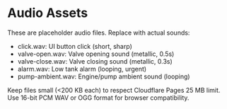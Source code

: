 # Audio Assets

These are placeholder audio files. Replace with actual sounds:
- click.wav: UI button click (short, sharp)
- valve-open.wav: Valve opening sound (metallic, 0.5s)
- valve-close.wav: Valve closing sound (metallic, 0.3s)
- alarm.wav: Low tank alarm (looping, urgent)
- pump-ambient.wav: Engine/pump ambient sound (looping)

Keep files small (<200 KB each) to respect Cloudflare Pages 25 MB limit.
Use 16-bit PCM WAV or OGG format for browser compatibility.